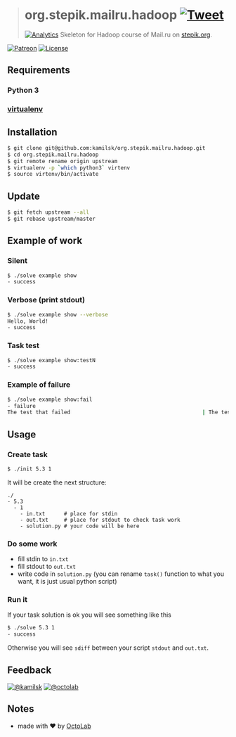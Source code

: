 > # org.stepik.mailru.hadoop [![Tweet](https://img.shields.io/twitter/url/http/shields.io.svg?style=social)](https://twitter.com/intent/tweet?text=Skeleton%20for%20Hadoop%20course%20of%20Mail.ru%20on%20stepik.org&url=https://github.com/kamilsk/org.stepik.mailru.hadoop&via=ikamilsk&hashtags=stepik,hadoop,mailru)
> [![Analytics](https://ga-beacon.appspot.com/UA-109817251-23/unsupported/org.stepik.mailru.hadoop/readme?pixel)](https://github.com/kamilsk/org.stepik.mailru.hadoop)
> Skeleton for Hadoop course of Mail.ru on [stepik.org](https://bit.ly/stepik-hadoop).

[![Patreon](https://img.shields.io/badge/patreon-donate-orange.svg)](https://www.patreon.com/octolab)
[![License](https://img.shields.io/badge/license-MIT-blue.svg)](LICENSE)

## Requirements

### Python 3

### [virtualenv](https://virtualenv.pypa.io/en/stable/installation.html)

## Installation

```bash
$ git clone git@github.com:kamilsk/org.stepik.mailru.hadoop.git
$ cd org.stepik.mailru.hadoop
$ git remote rename origin upstream
$ virtualenv -p `which python3` virtenv
$ source virtenv/bin/activate
```

## Update

```bash
$ git fetch upstream --all
$ git rebase upstream/master
```

## Example of work

### Silent

```bash
$ ./solve example show
- success
```

### Verbose (print stdout)

```bash
$ ./solve example show --verbose
Hello, World!
- success
```

### Task test

```bash
$ ./solve example show:testN
- success
```

### Example of failure

```bash
$ ./solve example show:fail
- failure
The test that failed                                          | The test that checked
```

## Usage

### Create task

```bash
$ ./init 5.3 1
```

It will be create the next structure:

```
./
- 5.3
  - 1
    - in.txt      # place for stdin
    - out.txt     # place for stdout to check task work
    - solution.py # your code will be here
```

### Do some work

- fill stdin to `in.txt`
- fill stdout to `out.txt`
- write code in `solution.py` (you can rename `task()` function to what you want, it is just usual python script)

### Run it

If your task solution is ok you will see something like this

```bash
$ ./solve 5.3 1
- success
```

Otherwise you will see `sdiff` between your script `stdout` and `out.txt`.

## Feedback

[![@kamilsk](https://img.shields.io/badge/author-%40kamilsk-blue.svg)](https://twitter.com/ikamilsk)
[![@octolab](https://img.shields.io/badge/sponsor-%40octolab-blue.svg)](https://twitter.com/octolab_inc)

## Notes

- made with ❤️ by [OctoLab](https://www.octolab.org/)

